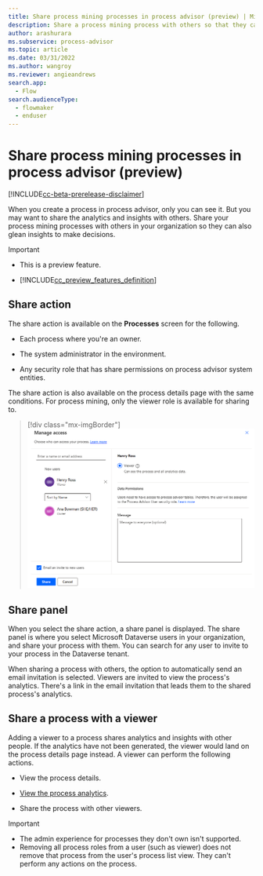 ```yaml
---
title: Share process mining processes in process advisor (preview) | Microsoft Docs
description: Share a process mining process with others so that they can glean insights to make decisions.
author: arashurara 
ms.subservice: process-advisor
ms.topic: article
ms.date: 03/31/2022
ms.author: wangroy
ms.reviewer: angieandrews
search.app: 
  - Flow
search.audienceType: 
  - flowmaker
  - enduser
---
```


# Share process mining processes in process advisor (preview) <!--- Note from Sweeny: This topic title has too many instances of the word "process". Can it be modified? --->

[!INCLUDE[cc-beta-prerelease-disclaimer](./includes/cc-beta-prerelease-disclaimer.md)]

When you create a process in process advisor, only you can see it. But you may want to share the analytics and insights with others. Share your process mining processes with others in your organization so they can also glean insights to make decisions.

> [!IMPORTANT]
> - This is a preview feature.
>
> - [!INCLUDE[cc_preview_features_definition](includes/cc-preview-features-definition.md)]

## Share action

The share action is available on the **Processes** screen for the following.

- Each process where you're an owner.

- The system administrator in the environment.

- Any security role that has share permissions on process advisor system entities.

The share action is also available on the process details page with the same conditions. For process mining, only the viewer role is available for sharing to. <!--- Note from Sweeny: It seems the preposition use may be incorrect here at the end of the sentence. It makes the sentence look incomplete. Please rephrase. --->

> [!div class="mx-imgBorder"]
> ![!Manage viewer access.](media/process-mining-share/manage-viewer-access.png "Manage viewer access")

## Share panel

When you select the share action, a share panel is displayed. The share panel is where you select Microsoft Dataverse users in your organization, and share your process with them. You can search for any user to invite to your process in the Dataverse tenant.  

When sharing a process with others, the option to automatically send an email invitation is selected. Viewers are invited to view the process's analytics. There's a link in the email invitation that leads them to the shared process's analytics.  <!--- Note from Sweeny: Can we add a screenshot of the
Share Panel here for more clarity? --->

## Share a process with a viewer

  Adding a viewer to a process shares analytics and insights with other people. <!--- Note from Sweeny: This sentence sounds incorrect. Please check. --->
  If the analytics have not been generated, the viewer would land on the process details page instead. A viewer can perform the following actions.  

- View the process details.

- [View the process analytics](process-mining-visualize.md).

- Share the process with other viewers.

>[!IMPORTANT]
>
>- The admin experience for processes they don't own isn't supported.
>- Removing all process roles from a user (such as viewer) does not remove that process from the user's process list view. They can't perform any actions on the process.
